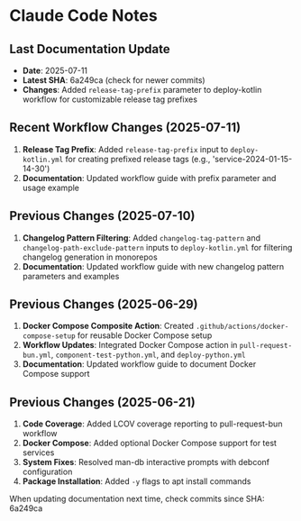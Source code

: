 # Claude Code Notes

## Last Documentation Update
- **Date**: 2025-07-11
- **Latest SHA**: 6a249ca (check for newer commits)
- **Changes**: Added `release-tag-prefix` parameter to deploy-kotlin workflow for customizable release tag prefixes

## Recent Workflow Changes (2025-07-11)
1. **Release Tag Prefix**: Added `release-tag-prefix` input to `deploy-kotlin.yml` for creating prefixed release tags (e.g., 'service-2024-01-15-14-30')
2. **Documentation**: Updated workflow guide with prefix parameter and usage example

## Previous Changes (2025-07-10)
1. **Changelog Pattern Filtering**: Added `changelog-tag-pattern` and `changelog-path-exclude-pattern` inputs to `deploy-kotlin.yml` for filtering changelog generation in monorepos
2. **Documentation**: Updated workflow guide with new changelog pattern parameters and examples

## Previous Changes (2025-06-29)
1. **Docker Compose Composite Action**: Created `.github/actions/docker-compose-setup` for reusable Docker Compose setup
2. **Workflow Updates**: Integrated Docker Compose action in `pull-request-bun.yml`, `component-test-python.yml`, and `deploy-python.yml`
3. **Documentation**: Updated workflow guide to document Docker Compose support

## Previous Changes (2025-06-21)
1. **Code Coverage**: Added LCOV coverage reporting to pull-request-bun workflow
2. **Docker Compose**: Added optional Docker Compose support for test services
3. **System Fixes**: Resolved man-db interactive prompts with debconf configuration
4. **Package Installation**: Added `-y` flags to apt install commands

When updating documentation next time, check commits since SHA: 6a249ca
